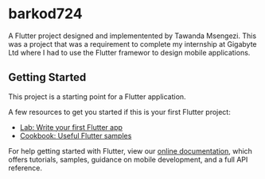 # barkod724

A Flutter project designed and implementented by Tawanda Msengezi. This was a project that was a requirement to complete my internship at Gigabyte Ltd where I had to use the Flutter framewor to design mobile applications.

## Getting Started

This project is a starting point for a Flutter application.

A few resources to get you started if this is your first Flutter project:

- [Lab: Write your first Flutter app](https://flutter.dev/docs/get-started/codelab)
- [Cookbook: Useful Flutter samples](https://flutter.dev/docs/cookbook)

For help getting started with Flutter, view our
[online documentation](https://flutter.dev/docs), which offers tutorials,
samples, guidance on mobile development, and a full API reference.
